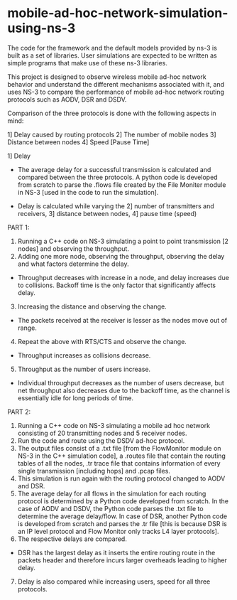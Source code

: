 # mobile-ad-hoc-network-simulation-using-ns-3

The code for the framework and the default models provided by ns-3 is built as a set of libraries. User simulations are expected to be written as simple programs that make use of these ns-3 libraries.

This project is designed to observe wireless mobile ad-hoc network behavior and understand the different mechanisms associated with it, and uses NS-3 to compare the performance of mobile ad-hoc network routing protocols such as AODV, DSR and DSDV.

Comparison of the three protocols is done with the following aspects in mind: 

1] Delay caused by routing protocols
2] The number of mobile nodes
3] Distance between nodes
4] Speed [Pause Time]

1] Delay

- The average delay for a successful transmission is calculated and compared between the three protocols. A python code is developed from scratch to parse the .flows file created by the File Moniter module in NS-3 [used in the code to run the simulation].

- Delay is calculated while varying the 2] number of transmitters and receivers, 3] distance between nodes, 4] pause time (speed)

PART 1:
1. Running a C++ code on NS-3 simulating a point to point transmission [2 nodes] and observing the throughput.
2. Adding one more node, observing the throughput, observing the delay and what factors determine the delay.
- Throughput decreases with increase in a node, and delay increases due to collisions. Backoff time is the only factor that significantly affects delay.
3. Increasing the distance and observing the change.
- The packets received at the receiver is lesser as the nodes move out of range.
4. Repeat the above with RTS/CTS and observe the change.
- Throughput increases as collisions decrease.
5. Throughput as the number of users increase.
- Individual throughput decreases as the number of users decrease, but net throughput also decreases due to the backoff time, as the channel is essentially idle for long periods of time.

PART 2:
1. Running a C++ code on NS-3 simulating a mobile ad hoc network consisting of 20 transmitting nodes and 5 receiver nodes.
2. Run the code and route using the DSDV ad-hoc protocol.
3. The output files consist of a .txt file [from the FlowMonitor module on NS-3 in the C++ simulation code], a .routes file that contain the routing tables of all the nodes, .tr trace file that contains information of every single transmission [including hops] and .pcap files.
4. This simulation is run again with the routing protocol changed to AODV and DSR.
5. The average delay for all flows in the simulation for each routing protocol is determined by a Python code developed from scratch. In the case of AODV and DSDV, the Python code parses the .txt file to determine the average delay/flow. In case of DSR, another Python code is developed from scratch and parses the .tr file [this is because DSR is an IP level protocol and Flow Monitor only tracks L4 layer protocols].
6. The respective delays are compared.
- DSR has the largest delay as it inserts the entire routing route in the packets header and therefore incurs larger overheads leading to higher delay.
7. Delay is also compared while increasing users, speed for all three protocols.
